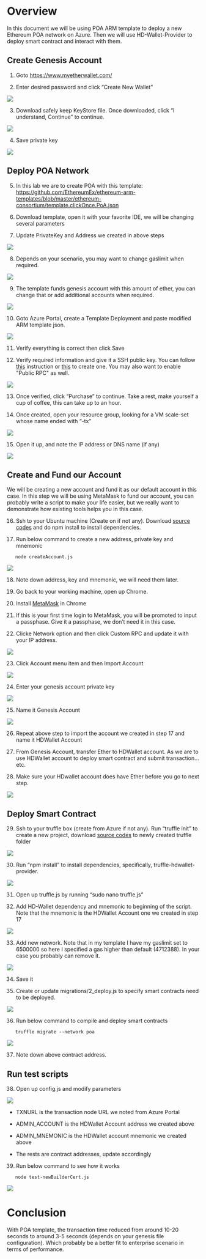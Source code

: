 Overview
========

In this document we will be using POA ARM template to deploy a new Ethereum POA
network on Azure. Then we will use HD-Wallet-Provider to deploy smart contract
and interact with them.

Create Genesis Account
----------------------

1.  Goto <https://www.myetherwallet.com/>

2.  Enter desired password and click “Create New Wallet”

![](media/5b0796f9757dfdcedfbb819c0894990f.png)

3.  Download safely keep KeyStore file. Once downloaded, click “I understand,
    Continue” to continue.

![](media/f87153a54a3691188bd13b6cab6b15b7.png)

4.  Save private key

![](media/83a4c0f3e47bc3dbcf514ea3adb40506.png)

Deploy POA Network
------------------

5.  In this lab we are to create POA with this template:
    <https://github.com/EthereumEx/ethereum-arm-templates/blob/master/ethereum-consortium/template.clickOnce.PoA.json>

6.  Download template, open it with your favorite IDE, we will be changing
    several parameters

7.  Update PrivateKey and Address we created in above steps

![](media/ab5118fedc6b62137484439dc13b040b.png)

8.  Depends on your scenario, you may want to change gaslimit when required.

![](media/32272d0d8512afc4f6a39b1d5ae8969c.png)

9.  The template funds genesis account with this amount of ether, you can change
    that or add additional accounts when required.

![](media/09aa7abc904c2442bd09c02fc67d84d9.png)

10.  Goto Azure Portal, create a Template Deployment and paste modified ARM
    template json.

![](media/353a104ccf24cd46d5149a8f3a22e19c.png)

11.  Verify everything is correct then click Save

12.  Verify required information and give it a SSH public key. You can follow
    [this](https://www.ssh.com/ssh/putty/windows/puttygen) instruction or
    [this](https://help.github.com/articles/generating-a-new-ssh-key-and-adding-it-to-the-ssh-agent/)
    to create one.
    You may also want to enable "Public RPC" as well.

![](media/9de79e9ecd37974d4b1e49817cd2e77b.png)

13.  Once verified, click “Purchase” to continue. Take a rest, make yourself a
    cup of coffee, this can take up to an hour.

14.  Once created, open your resource group, looking for a VM scale-set whose
    name ended with “-tx”

![](media/4974958c3382b3f64746c9d7cbc2a7ed.png)

15.  Open it up, and note the IP address or DNS name (if any)

![](media/56a19363a1e302968b30a4e9c8d640d1.png)

Create and Fund our Account
---------------------------

We will be creating a new account and fund it as our default account in this
case. In this step we will be using MetaMask to fund our account, you can
probably write a script to make your life easier, but we really want to
demonstrate how existing tools helps you in this case.

16.  Ssh to your Ubuntu machine (Create on if not any). Download [source
    codes](https://github.com/michael-chi/blockchain-learning/tree/master/poa-and-hd-wallet)
    and do npm install to install dependencies.

17.  Run below command to create a new address, private key and mnemonic

```
   node createAccount.js
```

![](media/44c87cc2d4939b9cfa8696021df62b76.png)

18.  Note down address, key and mnemonic, we will need them later.

19.  Go back to your working machine, open up Chrome.

20.  Install
    [MetaMask](https://chrome.google.com/webstore/detail/metamask/nkbihfbeogaeaoehlefnkodbefgpgknn)
    in Chrome

21.  If this is your first time login to MetaMask, you will be promoted to input
    a passphase. Give it a passphase, we don’t need it in this case.

22.  Clicke Network option and then click Custom RPC and update it with your IP
    address.

![](media/d643134504e96678a4795a4e95ccb54f.png)

23.  Click Account menu item and then Import Account

![](media/91d9d2b44d49d2f6c0de89c5d61eea85.png)

24.  Enter your genesis account private key

![](media/f201f48cda4c9a3015ba787e1fe409c1.png)

25.  Name it Genesis Account

![](media/541e895346c523b6b928a4a1742e5aa2.png)

26.  Repeat above step to import the account we created in step 17 and name it
    HDWallet Account

27.  From Genesis Account, transfer Ether to HDWallet account. As we are to use
    HDWallet account to deploy smart contract and submit transaction…etc.

28.  Make sure your HDwallet account does have Ether before you go to next step.

![](media/2c954320d406cc99a209458eb1398e6c.png)

Deploy Smart Contract
---------------------

29.  Ssh to your truffle box (create from Azure if not any). Run “truffle init”
    to create a new project, download [source
    codes](https://github.com/michael-chi/blockchain-learning/tree/master/poa-and-hd-wallet/smartcontracts)
    to newly created truffle folder

![](media/e97be9259a8c4ccf7ec25d9815e1956c.png)

30.  Run “npm install” to install dependencies, specifically,
    truffle-hdwallet-provider.

![](media/faab136f81e3901b26939e081ed864ad.png)

31.  Open up truffle.js by running “sudo nano truffle.js”

32.  Add HD-Wallet dependency and mnemonic to beginning of the script. Note that
    the mnemonic is the HDWallet Account one we created in step 17

![](media/9df8b3ef630d03775964d9cd6418476f.png)

33.  Add new network. Note that in my template I have my gaslimit set to 6500000
    so here I specified a gas higher than default (4712388). In your case you
    probably can remove it.

![](media/f98e58676757c8ded648a0cf2e247937.png)

34.  Save it

35.  Create or update migrations/2_deploy.js to specify smart contracts need to
    be deployed.

![](media/1373af9ab290dd83b2e9f4411c95d94a.png)

36.  Run below command to compile and deploy smart contracts
```
   truffle migrate --network poa
```
![](media/c948011b616f63d99cf8a266aa0d85d5.png)

37.  Note down above contract address.

Run test scripts
----------------

38.  Open up config.js and modify parameters

![](media/d4e5b5200709571130987be17145a3c3.png)

-   TXNURL is the transaction node URL we noted from Azure Portal

-   ADMIN_ACCOUNT is the HDWallet Account address we created above

-   ADMIN_MNEMONIC is the HDWallet account mnemonic we created above

-   The rests are contract addresses, update accordingly

39.  Run below command to see how it works
```
   node test-newBuilderCert.js
```
![](media/ac0920a9abdcdd03fd1d1ed0977a24e0.png)

Conclusion
==========

With POA template, the transaction time reduced from around 10-20 seconds to
around 3-5 seconds (depends on your genesis file configuration). Which probably
be a better fit to enterprise scenario in terms of performance.
